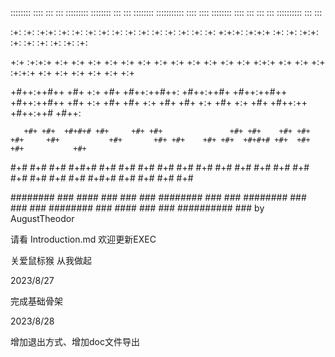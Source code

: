  ::::::::  ::::    :::     :::     :::::::::   ::::::::  :::    :::  ::::::::  :::::::::::       ::::    ::::   ::::::::  ::::    ::: :::    ::: :::::::::: :::   ::: 

:+:    :+: :+:+:   :+:   :+: :+:   :+:    :+: :+:    :+: :+:    :+: :+:    :+:     :+:           +:+:+: :+:+:+ :+:    :+: :+:+:   :+: :+:   :+:  :+:        :+:   :+: 

+:+        :+:+:+  +:+  +:+   +:+  +:+    +:+ +:+        +:+    +:+ +:+    +:+     +:+           +:+ +:+:+ +:+ +:+    +:+ :+:+:+  +:+ +:+  +:+   +:+         +:+ +:+  

+#++:++#++ +#+ +:+ +#+ +#++:++#++: +#++:++#+  +#++:++#++ +#++:++#++ +#+    +:+     +#+           +#+  +:+  +#+ +#+    +:+ +#+ +:+ +#+ +#++:++    +#++:++#     +#++:   

       +#+ +#+  +#+#+# +#+     +#+ +#+               +#+ +#+    +#+ +#+    +#+     +#+           +#+       +#+ +#+    +#+ +#+  +#+#+# +#+  +#+   +#+           +#+    

#+#    #+# #+#   #+#+# #+#     #+# #+#        #+#    #+# #+#    #+# #+#    #+#     #+#           #+#       #+# #+#    #+# #+#   #+#+# #+#   #+#  #+#           #+#    

 ########  ###    #### ###     ### ###         ########  ###    ###  ########      ###           ###       ###  ########  ###    #### ###    ### ##########    ###  by AugustTheodor


请看 Introduction.md 欢迎更新EXEC

关爱鼠标猴 从我做起


2023/8/27

完成基础骨架


2023/8/28

增加退出方式、增加doc文件导出